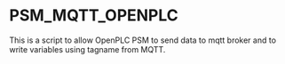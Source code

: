 # PSM_MQTT_OPENPLC
This is a script to allow OpenPLC PSM to send data to mqtt broker and to write variables using tagname from MQTT.
